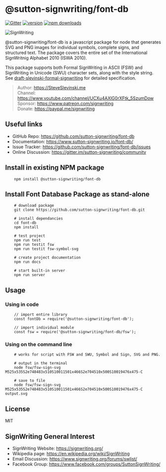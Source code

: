 # @sutton-signwriting/font-db
[![Gitter](https://badges.gitter.im/Join%20Chat.svg)](https://gitter.im/sutton-signwriting/community?utm_source=badge&utm_medium=badge&utm_campaign=pr-badge&utm_content=badge)
[![version](https://img.shields.io/npm/v/@sutton-signwriting/font-db)](https://www.npmjs.com/package/@sutton-signwriting/font-db)
[![npm downloads](https://img.shields.io/npm/dm/@sutton-signwriting/font-db)](https://npm-stat.com/charts.html?package=@sutton-signwriting/font-db&from=2019-10-31)

![SignWriting](./signwriting.svg)

@sutton-signwriting/font-db is a javascript package for node that generates SVG and PNG images for individual symbols, complete signs, and structured text. The package covers the entire set of the International SignWritnig Alphabet 2010 (ISWA 2010).

This package supports both Formal SignWriting in ASCII (FSW) and SignWriting in Unicode (SWU) character sets, along with the style string.  See [draft-slevinski-formal-signwriting](https://tools.ietf.org/id/draft-slevinski-formal-signwriting-09.html) for detailed specification.

> Author: https://SteveSlevinski.me  
> Channel: https://www.youtube.com/channel/UCXu4AXlG0rXFtk_5SzumDow  
> Sponsor: https://www.patreon.com/signwriting  
> Donate: https://paypal.me/signwriting

## Useful links

- GitHub Repo: https://github.com/sutton-signwriting/font-db
- Documentation: https://www.sutton-signwriting.io/font-db/
- Issue Tracker: https://github.com/sutton-signwriting/font-db/issues
- Online Discussion: https://gitter.im/sutton-signwriting/community


## Install in existing NPM package
```
    npm install @sutton-signwriting/font-db
```

## Install Font Database Package as stand-alone
```
    # download package
    git clone https://github.com/sutton-signwriting/font-db.git

    # install dependancies
    cd font-db
    npm install

    # test project
    npm run test
    npm run testit fsw
    npm run testit fsw-symbol-svg

    # create project documentation
    npm run docs

    # start built-in server
    npm run server
```

## Usage

### Using in code
```
    // import entire library
    const fontDb = require('@sutton-signwriting/font-db');

    // import individual module
    const fsw = require('@sutton-signwriting/font-db/fsw');
```

### Using on the command line
```
    # works for script with FSW and SWU, Symbol and Sign, SVG and PNG.

    # output in the terminal
    node fsw/fsw-sign-svg M525x535S2e748483x510S10011501x466S2e704510x500S10019476x475-C

    # save to file
    node fsw/fsw-sign-svg M525x535S2e748483x510S10011501x466S2e704510x500S10019476x475-C output.svg
```

## License
MIT

## SignWriting General Interest
- SignWriting Website: https://signwriting.org/
- Wikipedia page: https://en.wikipedia.org/wiki/SignWriting
- Email Discussion: https://www.signwriting.org/forums/swlist/
- Facebook Group: https://www.facebook.com/groups/SuttonSignWriting/

